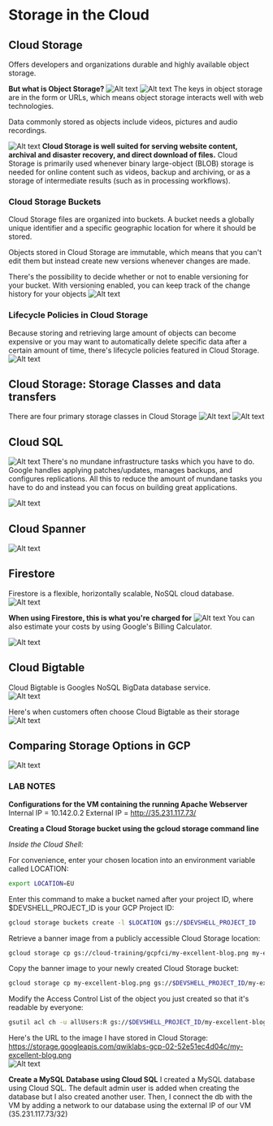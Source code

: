 # Storage in the Cloud
## Cloud Storage
Offers developers and organizations durable and highly available object storage.

**But what is Object Storage?**
![Alt text](image-10.png)
![Alt text](image-11.png)
The keys in object storage are in the form or URLs, which means object storage interacts well with web technologies.

Data commonly stored as objects include videos, pictures and audio recordings.

![Alt text](image-12.png)
**Cloud Storage is well suited for serving website content, archival and disaster recovery, and direct download of files.**
Cloud Storage is primarily used whenever binary large-object (BLOB) storage is needed for online content such as videos, backup and archiving, or as a storage of intermediate results (such as in processing workflows).

### Cloud Storage Buckets
Cloud Storage files are organized into buckets.
A bucket needs a globally unique identifier and a specific geographic location for where it should be stored.

Objects stored in Cloud Storage are immutable, which means that you can't edit them but instead create new versions whenever changes are made.

There's the possibility to decide whether or not to enable versioning for your bucket. With versioning enabled, you can keep track of the change history for your objects
![Alt text](image-13.png)

### Lifecycle Policies in Cloud Storage
Because storing and retrieving large amount of objects can become expensive or you may want to automatically delete specific data after a certain amount of time, there's lifecycle policies featured in Cloud Storage.
![Alt text](image-14.png)

## Cloud Storage: Storage Classes and data transfers
There are four primary storage classes in Cloud Storage
![Alt text](image-15.png)
![Alt text](image-16.png)

## Cloud SQL  
![Alt text](image-17.png)
There's no mundane infrastructure tasks which you have to do. Google handles applying patches/updates, manages backups, and configures replications.
All this to reduce the amount of mundane tasks you have to do and instead you can focus on building great applications.

![Alt text](image-18.png)

## Cloud Spanner  
![Alt text](image-19.png)

## Firestore
Firestore is a flexible, horizontally scalable, NoSQL cloud database.
![Alt text](image-20.png)

**When using Firestore, this is what you're charged for**
![Alt text](image-21.png)
You can also estimate your costs by using Google's Billing Calculator.

![Alt text](image-22.png)

## Cloud Bigtable
Cloud Bigtable is Googles NoSQL BigData database service.  
![Alt text](image-23.png)

Here's when customers often choose Cloud Bigtable as their storage
![Alt text](image-24.png)

## Comparing Storage Options in GCP
![Alt text](image-25.png)

### LAB NOTES
**Configurations for the VM containing the running Apache Webserver** 
Internal IP = 10.142.0.2
External IP = http://35.231.117.73/

**Creating a Cloud Storage bucket using the gcloud storage command line**  
  
*Inside the Cloud Shell:*
  
For convenience, enter your chosen location into an environment variable called LOCATION:
```sh
export LOCATION=EU
```
  
Enter this command to make a bucket named after your project ID, where $DEVSHELL_PROJECT_ID is your GCP Project ID:
```sh
gcloud storage buckets create -l $LOCATION gs://$DEVSHELL_PROJECT_ID
```
  
Retrieve a banner image from a publicly accessible Cloud Storage location:
```sh
gcloud storage cp gs://cloud-training/gcpfci/my-excellent-blog.png my-excellent-blog.png
```  
  
Copy the banner image to your newly created Cloud Storage bucket:
```sh
gcloud storage cp my-excellent-blog.png gs://$DEVSHELL_PROJECT_ID/my-excellent-blog.png
```  
  
Modify the Access Control List of the object you just created so that it's readable by everyone:
```sh
gsutil acl ch -u allUsers:R gs://$DEVSHELL_PROJECT_ID/my-excellent-blog.png
```
  
Here's the URL to the image I have stored in Cloud Storage: https://storage.googleapis.com/qwiklabs-gcp-02-52e51ec4d04c/my-excellent-blog.png  
![Alt text](image-26.png)

**Create a MySQL Database using Cloud SQL**
I created a MySQL database using Cloud SQL.
The default admin user is added when creating the database but I also created another user.
Then, I connect the db with the VM by adding a network to our database using the external IP of our VM (35.231.117.73/32)